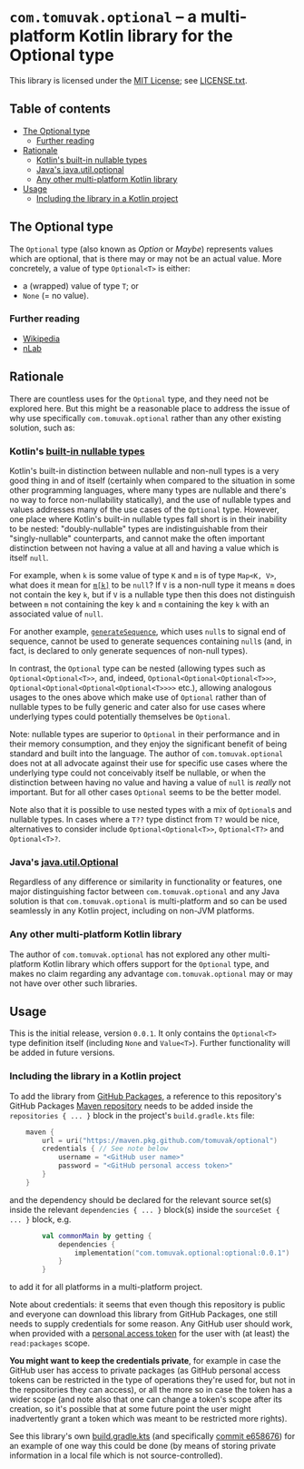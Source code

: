 # `com.tomuvak.optional` – a multi-platform Kotlin library for the Optional type
This library is licensed under the [MIT License](https://en.wikipedia.org/wiki/MIT_License);
see [LICENSE.txt](LICENSE.txt).

## Table of contents
* [The Optional type](#the-optional-type)
  * [Further reading](#further-reading)
* [Rationale](#rationale)
  * [Kotlin's built-in nullable types](#kotlins-built-in-nullable-types)
  * [Java's java.util.optional](#javas-javautiloptional)
  * [Any other multi-platform Kotlin library](#any-other-multi-platform-kotlin-library)
* [Usage](#usage)
  * [Including the library in a Kotlin project](#including-the-library-in-a-kotlin-project)

## The Optional type
The `Optional` type (also known as _Option_ or _Maybe_) represents values which are optional, that is there may or may
not be an actual value.
More concretely, a value of type `Optional<T>` is either:
* a (wrapped) value of type `T`; or
* `None` (= no value).

### Further reading
* [Wikipedia](https://en.wikipedia.org/wiki/Option_type)
* [nLab](https://ncatlab.org/nlab/show/maybe+monad)

## Rationale
There are countless uses for the `Optional` type, and they need not be explored here.
But this might be a reasonable place to address the issue of why use specifically `com.tomuvak.optional` rather than any
other existing solution, such as:

### Kotlin's [built-in nullable types](https://kotlinlang.org/docs/null-safety.html)
Kotlin's built-in distinction between nullable and non-null types is a very good thing in and of itself (certainly when
compared to the situation in some other programming languages, where many types are nullable and there's no way to force
non-nullability statically), and the use of nullable types and values addresses many of the use cases of the `Optional`
type.
However, one place where Kotlin's built-in nullable types fall short is in their inability to be nested:
"doubly-nullable" types are indistinguishable from their "singly-nullable" counterparts, and cannot make the often
important distinction between not having a value at all and having a value which is itself `null`.

For example, when `k` is some value of type `K` and `m` is of type `Map<K, V>`, what does it mean for
[`m[k]`](https://kotlinlang.org/api/latest/jvm/stdlib/kotlin.collections/-map/get.html) to be `null`?
If `V` is a non-null type it means `m` does not contain the key `k`, but if `V` is a nullable type then this does not
distinguish between `m` not containing the key `k` and `m` containing the key `k` with an associated value of `null`.

For another example,
[`generateSequence`](https://kotlinlang.org/api/latest/jvm/stdlib/kotlin.sequences/generate-sequence.html), which uses
`null`s to signal end of sequence, cannot be used to generate sequences containing `null`s (and, in fact, is declared to
only generate sequences of non-null types).

In contrast, the `Optional` type can be nested (allowing types such as `Optional<Optional<T>>`, and, indeed,
`Optional<Optional<Optional<T>>>`, `Optional<Optional<Optional<Optional<T>>>>` etc.), allowing analogous usages to the
ones above which make use of `Optional` rather than of nullable types to be fully generic and cater also for use cases
where underlying types could potentially themselves be `Optional`.

Note: nullable types are superior to `Optional` in their performance and in their memory consumption, and they enjoy the
significant benefit of being standard and built into the language. The author of `com.tomuvak.optional` does not at all
advocate against their use for specific use cases where the underlying type could not conceivably itself be nullable, or
when the distinction between having no value and having a value of `null` is _really_ not important. But for all other
cases `Optional` seems to be the better model.

Note also that it is possible to use nested types with a mix of `Optional`s and nullable types. In cases where a `T??`
type distinct from `T?` would be nice, alternatives to consider include `Optional<Optional<T>>`, `Optional<T?>` and
`Optional<T>?`.

### Java's [java.util.Optional](https://docs.oracle.com/javase/8/docs/api/java/util/Optional.html)
Regardless of any difference or similarity in functionality or features, one major distinguishing factor between
`com.tomuvak.optional` and any Java solution is that `com.tomuvak.optional` is multi-platform and so can be used
seamlessly in any Kotlin project, including on non-JVM platforms.

### Any other multi-platform Kotlin library
The author of `com.tomuvak.optional` has not explored any other multi-platform Kotlin library which offers support for
the `Optional` type, and makes no claim regarding any advantage `com.tomuvak.optional` may or may not have over other
such libraries.

## Usage
This is the initial release, version `0.0.1`. It only contains the `Optional<T>` type definition itself (including
`None` and `Value<T>`). Further functionality will be added in future versions.

### Including the library in a Kotlin project
To add the library from
[GitHub Packages](https://docs.github.com/en/packages/learn-github-packages/introduction-to-github-packages), a
reference to this repository's GitHub Packages
[Maven repository](https://maven.apache.org/guides/introduction/introduction-to-repositories.html) needs to be added
inside the `repositories { ... }` block in the project's `build.gradle.kts` file:

```kotlin
    maven {
        url = uri("https://maven.pkg.github.com/tomuvak/optional")
        credentials { // See note below
            username = "<GitHub user name>"
            password = "<GitHub personal access token>"
        }
    }
```

and the dependency should be declared for the relevant source set(s) inside the relevant `dependencies { ... }` block(s)
inside the `sourceSet { ... }` block, e.g.

```kotlin
        val commonMain by getting {
            dependencies {
                implementation("com.tomuvak.optional:optional:0.0.1")
            }
        }
```

to add it for all platforms in a multi-platform project.

Note about credentials: it seems that even though this repository is public and everyone can download this library from
GitHub Packages, one still needs to supply credentials for some reason. Any GitHub user should work, when provided with
a [personal access
token](https://docs.github.com/en/authentication/keeping-your-account-and-data-secure/creating-a-personal-access-token)
for the user with (at least) the `read:packages` scope.

**You might want to keep the credentials private**, for example in case the GitHub user has access to private packages
(as GitHub personal access tokens can be restricted in the type of operations they're used for, but not in the
repositories they can access), or all the more so in case the token has a wider scope (and note also that one can change
a token's scope after its creation, so it's possible that at some future point the user might inadvertently grant a
token which was meant to be restricted more rights).

See this library's own [build.gradle.kts](build.gradle.kts) (and specifically
[commit e658676](https://github.com/tomuvak/optional/commit/e658676)) for an example of one way this could be done (by
means of storing private information in a local file which is not source-controlled).

